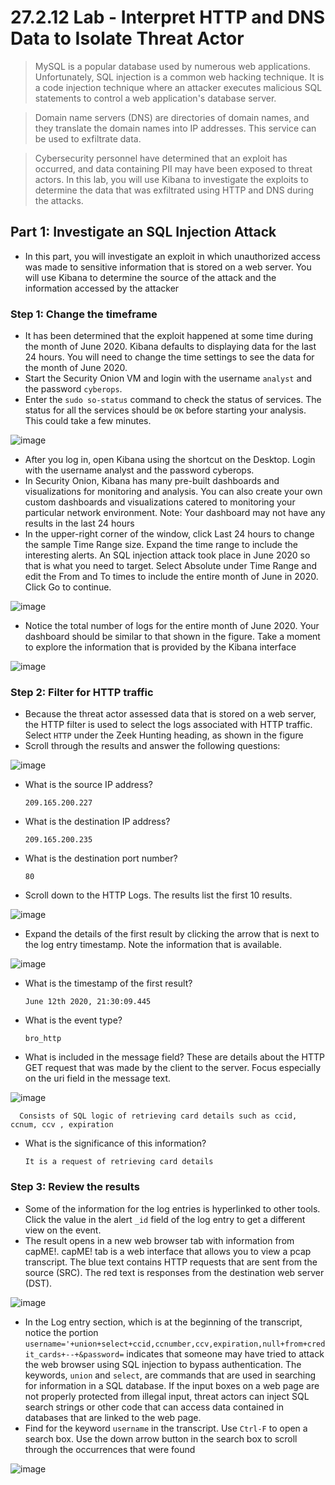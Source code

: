 # 27.2.12 Lab - Interpret HTTP and DNS Data to Isolate Threat Actor

> MySQL is a popular database used by numerous web applications. Unfortunately, SQL injection is a common 
web hacking technique. It is a code injection technique where an attacker executes malicious SQL statements 
to control a web application's database server.

> Domain name servers (DNS) are directories of domain names, and they translate the domain names into IP 
addresses. This service can be used to exfiltrate data. 

> Cybersecurity personnel have determined that an exploit has occurred, and data containing PII may have 
been exposed to threat actors. In this lab, you will use Kibana to investigate the exploits to determine the data 
that was exfiltrated using HTTP and DNS during the attacks.

## Part 1: Investigate an SQL Injection Attack

* In this part, you will investigate an exploit in which unauthorized access was made to sensitive information that is stored on a web server. You will use Kibana to determine the source of the attack and the information accessed by the attacker

### Step 1: Change the timeframe

* It has been determined that the exploit happened at some time during the month of June 2020. Kibana defaults to displaying data for the last 24 hours. You will need to change the time settings to see the data for the month of June 2020.
* Start the Security Onion VM and login with the username `analyst` and the password `cyberops`.
* Enter the `sudo so-status` command to check the status of services. The status for all the services should be `OK` before starting your analysis. This could take a few minutes.

![image](https://github.com/tousif13/CISCO_CyberOps/assets/33444140/5f4beb0e-5268-40f8-95d8-67387dd04567)

* After you log in, open Kibana using the shortcut on the Desktop. Login with the username analyst and the password cyberops.
* In Security Onion, Kibana has many pre-built dashboards and visualizations for monitoring and analysis. You can also create your own custom dashboards and visualizations catered to monitoring your particular network environment. Note: Your dashboard may not have any results in the last 24 hours
* In the upper-right corner of the window, click Last 24 hours to change the sample Time Range size. Expand the time range to include the interesting alerts. An SQL injection attack took place in June 2020 so that is what you need to target. Select Absolute under Time Range and edit the From and To times to include the entire month of June in 2020. Click Go to continue.

![image](https://github.com/tousif13/CISCO_CyberOps/assets/33444140/7b366a6c-e97d-4809-8fa2-e645fa9fc39b)

* Notice the total number of logs for the entire month of June 2020. Your dashboard should be similar to that shown in the figure. Take a moment to explore the information that is provided by the Kibana interface

![image](https://github.com/tousif13/CISCO_CyberOps/assets/33444140/7c57ce0e-8460-40da-b315-e68bfb9ab7e6)

### Step 2: Filter for HTTP traffic

* Because the threat actor assessed data that is stored on a web server, the HTTP filter is used to select the logs associated with HTTP traffic. Select `HTTP` under the Zeek Hunting heading, as shown in the figure
* Scroll through the results and answer the following questions:

![image](https://github.com/tousif13/CISCO_CyberOps/assets/33444140/7b688127-a492-4e28-a9ac-2ce61ac0d8a1)

* What is the source IP address?

      209.165.200.227

* What is the destination IP address?

      209.165.200.235
  
* What is the destination port number?

      80

* Scroll down to the HTTP Logs. The results list the first 10 results.

![image](https://github.com/tousif13/CISCO_CyberOps/assets/33444140/94b8a5bc-4eca-40fa-b60a-691af942d2cf)

* Expand the details of the first result by clicking the arrow that is next to the log entry timestamp. Note the information that is available.

![image](https://github.com/tousif13/CISCO_CyberOps/assets/33444140/330df1a3-18ce-4ab5-b70c-13e5b77e4f0d)

* What is the timestamp of the first result?

      June 12th 2020, 21:30:09.445
  
* What is the event type?

      bro_http
  
* What is included in the message field? These are details about the HTTP GET request that was made by the client to the server. Focus especially on the uri field in the message text.

![image](https://github.com/tousif13/CISCO_CyberOps/assets/33444140/4149d9aa-5f39-4ff2-b244-1bf84d4398ad)

      Consists of SQL logic of retrieving card details such as ccid, ccnum, ccv , expiration

* What is the significance of this information?

      It is a request of retrieving card details

### Step 3: Review the results

* Some of the information for the log entries is hyperlinked to other tools. Click the value in the alert `_id` field of the log entry to get a different view on the event.
* The result opens in a new web browser tab with information from capME!. capME! tab is a web interface that allows you to view a pcap transcript. The blue text contains HTTP requests that are sent from the source (SRC). The red text is responses from the destination web server (DST).

![image](https://github.com/tousif13/CISCO_CyberOps/assets/33444140/3079f78f-fbd1-4b92-b4b4-e3737161b264)

* In the Log entry section, which is at the beginning of the transcript, notice the portion `username='+union+select+ccid,ccnumber,ccv,expiration,null+from+credit_cards+--+&password=` indicates that someone may have tried to attack the web browser using SQL injection to bypass authentication. The keywords, `union` and `select`, are commands that are used in searching for information in a SQL database. If the input boxes on a web page are not properly protected from illegal input, threat actors can inject SQL search strings or other code that can access data contained in 
databases that are linked to the web page.
* Find for the keyword `username` in the transcript. Use `Ctrl-F` to open a search box. Use the down arrow button in the search box to scroll through the occurrences that were found

![image](https://github.com/tousif13/CISCO_CyberOps/assets/33444140/3af5a80e-0ac5-4f8a-87de-2353468dc4e3)

